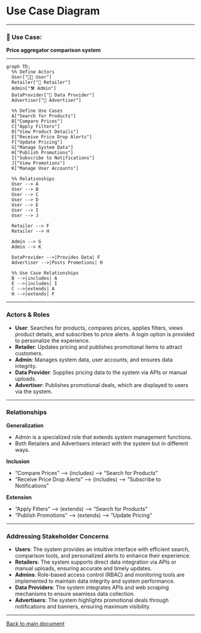 # Use Case Diagram

---
### 🎯 Use Case:
**Price aggregator comparison system**

---

```mermaid
graph TD;
  %% Define Actors
  User["🧑‍💻 User"] 
  Retailer["🏪 Retailer"]
  Admin["🛠️ Admin"]
  DataProvider["🔗 Data Provider"]
  Advertiser["📢 Advertiser"]
  
  %% Define Use Cases
  A["Search for Products"]
  B["Compare Prices"]
  C["Apply Filters"]
  D["View Product Details"]
  E["Receive Price Drop Alerts"]
  F["Update Pricing"]
  G["Manage System Data"]
  H["Publish Promotions"]
  I["Subscribe to Notifications"]
  J["View Promotions"]
  K["Manage User Accounts"]
  
  %% Relationships
  User --> A
  User --> B
  User --> C
  User --> D
  User --> E
  User --> I
  User --> J

  Retailer --> F
  Retailer --> H

  Admin --> G
  Admin --> K

  DataProvider -->|Provides Data| F
  Advertiser -->|Posts Promotions| H

  %% Use Case Relationships
  B -->|includes| A
  E -->|includes| I
  C -->|extends| A
  H -->|extends| F
```
---
### Actors & Roles
- **User**: Searches for products, compares prices, applies filters, views product details, and subscribes to price alerts. A login option is provided to personalize the experience.
- **Retailer**: Updates pricing and publishes promotional items to attract customers.
- **Admin**: Manages system data, user accounts, and ensures data integrity.
- **Data Provider**: Supplies pricing data to the system via APIs or manual uploads.
- **Advertiser**: Publishes promotional deals, which are displayed to users via the system.
---
### Relationships

**Generalization**
- Admin is a specialized role that extends system management functions.
- Both Retailers and Advertisers interact with the system but in different ways.

**Inclusion**
- “Compare Prices” ⟶ (includes) ⟶ “Search for Products”
- “Receive Price Drop Alerts” ⟶ (includes) ⟶ “Subscribe to Notifications”

**Extension**
- “Apply Filters” ⟶ (extends) ⟶ “Search for Products”
- “Publish Promotions” ⟶ (extends) ⟶ “Update Pricing”
---
### Addressing Stakeholder Concerns
- **Users**: The system provides an intuitive interface with efficient search, comparison tools, and personalized alerts to enhance their experience.
- **Retailers**: The system supports direct data integration via APIs or manual uploads, ensuring accurate and timely updates.
- **Admins**: Role-based access control (RBAC) and monitoring tools are implemented to maintain data integrity and system performance.
- **Data Providers**: The system integrates APIs and web scraping mechanisms to ensure seamless data collection.
- **Advertisers**: The system highlights promotional deals through notifications and banners, ensuring maximum visibility.
---

[Back to main document](Test%20and%20Use%20Case%20Document.md)